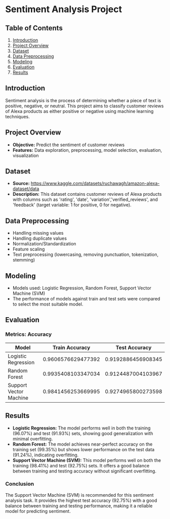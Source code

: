 # Sentiment Analysis Project

## Table of Contents
1. [Introduction](#introduction)
2. [Project Overview](#project-overview)
3. [Dataset](#dataset)
4. [Data Preprocessing](#data-preprocessing)
5. [Modeling](#modeling)
6. [Evaluation](#evaluation)
7. [Results](#results)

## Introduction
Sentiment analysis is the process of determining whether a piece of text is positive, negative, or neutral. This project aims to classify customer reviews of Alexa products as either positive or negative using machine learning techniques.

## Project Overview
- **Objective:** Predict the sentiment of customer reviews
- **Features:** Data exploration, preprocessing, model selection, evaluation, visualization

## Dataset
- **Source:** https://www.kaggle.com/datasets/ruchawagh/amazon-alexa-dataset/data
- **Description:** This dataset contains customer reviews of Alexa products with columns such as 'rating', 'date', 'variation','verified_reviews', and 'feedback' (target variable: 1 for positive, 0 for negative).

## Data Preprocessing
- Handling missing values
- Handling duplicate values
- Normalization/Standardization
- Feature scaling
- Text preprocessing (lowercasing, removing punctuation, tokenization, stemming)

## Modeling
- Models used: Logistic Regression, Random Forest, Support Vector Machine (SVM)
- The performance of models against train and test sets were compared to select the most suitable model.

## Evaluation
### Metrics: Accuracy

| Model                   | Train Accuracy     | Test Accuracy      |
|-------------------------|--------------------|--------------------|
| Logistic Regression     | 0.9606576629477392 | 0.9192886456908345 |
| Random Forest           | 0.9935408103347034 | 0.9124487004103967 |
| Support Vector Machine  | 0.9841456253669995 | 0.9274965800273598 |

## Results
- **Logistic Regression:** The model performs well in both the training (96.07%) and test (91.93%) sets, showing good generalization with minimal overfitting.
- **Random Forest:** The model achieves near-perfect accuracy on the training set (99.35%) but shows lower performance on the test data (91.24%), indicating overfitting.
- **Support Vector Machine (SVM):** This model performs well on both the training (98.41%) and test (92.75%) sets. It offers a good balance between training and testing accuracy without significant overfitting.

### Conclusion
The Support Vector Machine (SVM) is recommended for this sentiment analysis task. It provides the highest test accuracy (92.75%) with a good balance between training and testing performance, making it a reliable model for predicting sentiment.
